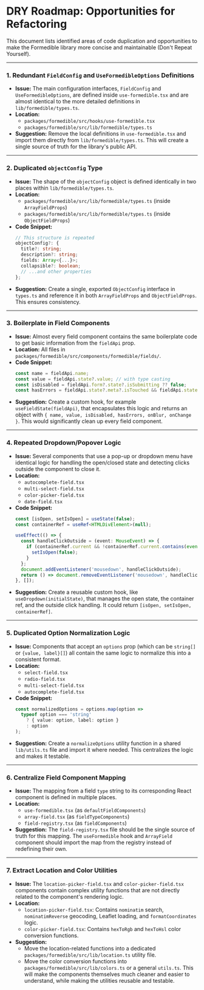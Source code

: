 # DRY Roadmap: Opportunities for Refactoring

This document lists identified areas of code duplication and opportunities to make the Formedible library more concise and maintainable (Don't Repeat Yourself).

---

### 1. Redundant `FieldConfig` and `UseFormedibleOptions` Definitions

-   **Issue:** The main configuration interfaces, `FieldConfig` and `UseFormedibleOptions`, are defined inside `use-formedible.tsx` and are almost identical to the more detailed definitions in `lib/formedible/types.ts`.
-   **Location:**
    -   `packages/formedible/src/hooks/use-formedible.tsx`
    -   `packages/formedible/src/lib/formedible/types.ts`
-   **Suggestion:** Remove the local definitions in `use-formedible.tsx` and import them directly from `lib/formedible/types.ts`. This will create a single source of truth for the library's public API.

---

### 2. Duplicated `objectConfig` Type

-   **Issue:** The shape of the `objectConfig` object is defined identically in two places within `lib/formedible/types.ts`.
-   **Location:**
    -   `packages/formedible/src/lib/formedible/types.ts` (inside `ArrayFieldProps`)
    -   `packages/formedible/src/lib/formedible/types.ts` (inside `ObjectFieldProps`)
-   **Code Snippet:**
    ```typescript
    // This structure is repeated
    objectConfig?: {
      title?: string;
      description?: string;
      fields: Array<{...}>;
      collapsible?: boolean;
      // ...and other properties
    };
    ```
-   **Suggestion:** Create a single, exported `ObjectConfig` interface in `types.ts` and reference it in both `ArrayFieldProps` and `ObjectFieldProps`. This ensures consistency.

---

### 3. Boilerplate in Field Components

-   **Issue:** Almost every field component contains the same boilerplate code to get basic information from the `fieldApi` prop.
-   **Location:** All files in `packages/formedible/src/components/formedible/fields/`.
-   **Code Snippet:**
    ```typescript
    const name = fieldApi.name;
    const value = fieldApi.state?.value; // with type casting
    const isDisabled = fieldApi.form?.state?.isSubmitting ?? false;
    const hasErrors = fieldApi.state?.meta?.isTouched && fieldApi.state?.meta?.errors?.length > 0;
    ```
-   **Suggestion:** Create a custom hook, for example `useFieldState(fieldApi)`, that encapsulates this logic and returns an object with `{ name, value, isDisabled, hasErrors, onBlur, onChange }`. This would significantly clean up every field component.

---

### 4. Repeated Dropdown/Popover Logic

-   **Issue:** Several components that use a pop-up or dropdown menu have identical logic for handling the open/closed state and detecting clicks outside the component to close it.
-   **Location:**
    -   `autocomplete-field.tsx`
    -   `multi-select-field.tsx`
    -   `color-picker-field.tsx`
    -   `date-field.tsx`
-   **Code Snippet:**
    ```typescript
    const [isOpen, setIsOpen] = useState(false);
    const containerRef = useRef<HTMLDivElement>(null);

    useEffect(() => {
      const handleClickOutside = (event: MouseEvent) => {
        if (containerRef.current && !containerRef.current.contains(event.target as Node)) {
          setIsOpen(false);
        }
      };
      document.addEventListener('mousedown', handleClickOutside);
      return () => document.removeEventListener('mousedown', handleClickOutside);
    }, []);
    ```
-   **Suggestion:** Create a reusable custom hook, like `useDropdown(initialState)`, that manages the open state, the container ref, and the outside click handling. It could return `[isOpen, setIsOpen, containerRef]`.

---

### 5. Duplicated Option Normalization Logic

-   **Issue:** Components that accept an `options` prop (which can be `string[]` or `{value, label}[]`) all contain the same logic to normalize this into a consistent format.
-   **Location:**
    -   `select-field.tsx`
    -   `radio-field.tsx`
    -   `multi-select-field.tsx`
    -   `autocomplete-field.tsx`
-   **Code Snippet:**
    ```typescript
    const normalizedOptions = options.map(option => 
      typeof option === 'string' 
        ? { value: option, label: option }
        : option
    );
    ```
-   **Suggestion:** Create a `normalizeOptions` utility function in a shared `lib/utils.ts` file and import it where needed. This centralizes the logic and makes it testable.

---

### 6. Centralize Field Component Mapping

-   **Issue:** The mapping from a field `type` string to its corresponding React component is defined in multiple places.
-   **Location:**
    -   `use-formedible.tsx` (as `defaultFieldComponents`)
    -   `array-field.tsx` (as `fieldTypeComponents`)
    -   `field-registry.tsx` (as `fieldComponents`)
-   **Suggestion:** The `field-registry.tsx` file should be the single source of truth for this mapping. The `useFormedible` hook and `ArrayField` component should import the map from the registry instead of redefining their own.

---

### 7. Extract Location and Color Utilities

-   **Issue:** The `location-picker-field.tsx` and `color-picker-field.tsx` components contain complex utility functions that are not directly related to the component's rendering logic.
-   **Location:**
    -   `location-picker-field.tsx`: Contains `nominatim` search, `nominatimReverse` geocoding, Leaflet loading, and `formatCoordinates` logic.
    -   `color-picker-field.tsx`: Contains `hexToRgb` and `hexToHsl` color conversion functions.
-   **Suggestion:**
    -   Move the location-related functions into a dedicated `packages/formedible/src/lib/location.ts` utility file.
    -   Move the color conversion functions into `packages/formedible/src/lib/colors.ts` or a general `utils.ts`.
    This will make the components themselves much cleaner and easier to understand, while making the utilities reusable and testable.
